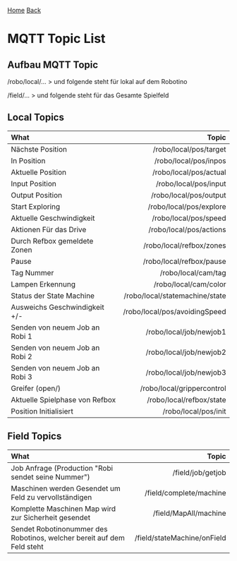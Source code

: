 [Home](home) [Back](WikiSolidus)

MQTT Topic List
===================


Aufbau MQTT Topic
-------------

/robo/local/...		>	und folgende steht für lokal auf dem Robotino

/field/... 		>	und folgende steht für das Gesamte Spielfeld


Local Topics
-------------

| What   | Topic | 
| :------- | ----: |
| Nächste Position |/robo/local/pos/target | 
| In Position|/robo/local/pos/inpos|
| Aktuelle Position | /robo/local/pos/actual   | 
| Input Position | /robo/local/pos/input    |  
| Output Position | /robo/local/pos/output    | 
| Start Exploring | /robo/local/pos/explore    | 
| Aktuelle Geschwindigkeit | /robo/local/pos/speed    |
| Aktionen Für das Drive | /robo/local/pos/actions    |  
| Durch Refbox gemeldete Zonen  | /robo/local/refbox/zones    | 
| Pause| /robo/local/refbox/pause    | 
| Tag Nummer| /robo/local/cam/tag|
| Lampen Erkennung| /robo/local/cam/color    |
| Status der State Machine| /robo/local/statemachine/state   |
| Ausweichs Geschwindigkeit +/- |/robo/local/pos/avoidingSpeed |
| Senden von neuem Job an Robi 1 |/robo/local/job/newjob1|
| Senden von neuem Job an Robi 2 |/robo/local/job/newjob2|
| Senden von neuem Job an Robi 3 |/robo/local/job/newjob3|
|Greifer (open/)|/robo/local/grippercontrol|
|Aktuelle Spielphase von Refbox|/robo/local/refbox/state|
|Position Initialisiert|/robo/local/pos/init|



Field Topics
-------------

| What   | Topic | 
| :------- | ----: |
| Job Anfrage (Production "Robi sendet seine Nummer") |/field/job/getjob|
| Maschinen werden Gesendet um Feld zu vervollständigen|/field/complete/machine|
| Komplette Maschinen Map wird zur Sicherheit gesendet|/field/MapAll/machine|
| Sendet Robotinonummer des Robotinos, welcher bereit auf dem Feld steht|/field/stateMachine/onField|